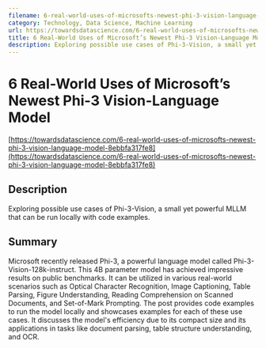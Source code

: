 ```yaml
---
filename: 6-real-world-uses-of-microsofts-newest-phi-3-vision-language-model
category: Technology, Data Science, Machine Learning
url: https://towardsdatascience.com/6-real-world-uses-of-microsofts-newest-phi-3-vision-language-model-8ebbfa317fe8
title: 6 Real-World Uses of Microsoft’s Newest Phi-3 Vision-Language Model | by Youness Mansar | May, 2024 | Towards Data Science
description: Exploring possible use cases of Phi-3-Vision, a small yet powerful MLLM that can be run locally with code examples.
---
```

# 6 Real-World Uses of Microsoft’s Newest Phi-3 Vision-Language Model

[https://towardsdatascience.com/6-real-world-uses-of-microsofts-newest-phi-3-vision-language-model-8ebbfa317fe8](https://towardsdatascience.com/6-real-world-uses-of-microsofts-newest-phi-3-vision-language-model-8ebbfa317fe8)

## Description

Exploring possible use cases of Phi-3-Vision, a small yet powerful MLLM that can be run locally with code examples.

## Summary

Microsoft recently released Phi-3, a powerful language model called Phi-3-Vision-128k-instruct. This 4B parameter model has achieved impressive results on public benchmarks. It can be utilized in various real-world scenarios such as Optical Character Recognition, Image Captioning, Table Parsing, Figure Understanding, Reading Comprehension on Scanned Documents, and Set-of-Mark Prompting. The post provides code examples to run the model locally and showcases examples for each of these use cases. It discusses the model's efficiency due to its compact size and its applications in tasks like document parsing, table structure understanding, and OCR.
